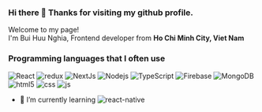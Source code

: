### Hi there 👋 Thanks for visiting my github profile.

<p>Welcome to my page! </br> I'm Bui Huu Nghia, Frontend developer from <b>Ho Chi Minh City, Viet Nam</b>
<h3>Programming languages that I often use</h3>
<p>
  <img alt="React" src="https://img.shields.io/badge/-React-45b8d8?style=flat-square&logo=react&logoColor=white" />
  <img alt="redux" src="https://img.shields.io/badge/-Redux-764ABC?style=flat-square&logo=redux&logoColor=white" />
  <img alt="NextJs" src="https://img.shields.io/badge/-NextJS-000000?style=flat-square&logo=next.js" />
  <img alt="Nodejs" src="https://img.shields.io/badge/-Nodejs-43853d?style=flat-square&logo=Node.js&logoColor=white" />
  <img alt="TypeScript" src="https://img.shields.io/badge/-TypeScript-007ACC?style=flat-square&logo=typescript&logoColor=white" />
  <img alt="Firebase" src="https://img.shields.io/badge/-Firebase-1a73e8?style=flat-square&logo=firebase" />
  <img alt="MongoDB" src="https://img.shields.io/badge/-MongoDB-13aa52?style=flat-square&logo=mongodb&logoColor=white" />
  <img alt="html5" src="https://img.shields.io/badge/-HTML5-E34F26?style=flat-square&logo=html5&logoColor=white" />
  <img alt="css" src="https://img.shields.io/badge/-CSS3-blueviolet?style=flat-square&logo=css3" />
  <img alt="js" src="https://img.shields.io/badge/-Javascript-yellow?style=flat-square&logo=javascript" />
</p>

- 🌱 I’m currently learning <img alt="react-native" src="https://img.shields.io/badge/-React%20Native-%2306bcee" />

<!--
**remrem12/remrem12** is a ✨ _special_ ✨ repository because its `README.md` (this file) appears on your GitHub profile.

Here are some ideas to get you started:

- 🔭 I’m currently working on ...
- 🌱 I’m currently learning ...
- 👯 I’m looking to collaborate on ...
- 🤔 I’m looking for help with ...
- 💬 Ask me about ...
- 📫 How to reach me: ...
- 😄 Pronouns: ...
- ⚡ Fun fact: ...
-->
